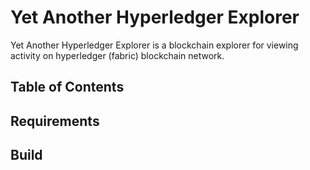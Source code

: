 Yet Another Hyperledger Explorer
================================

Yet Another Hyperledger Explorer is a blockchain explorer for viewing activity on hyperledger (fabric) blockchain network.

## Table of Contents

## Requirements

## Build
